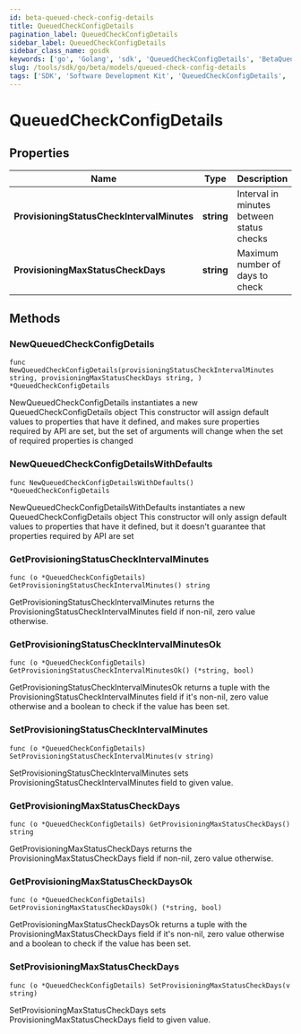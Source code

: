 ```yaml
---
id: beta-queued-check-config-details
title: QueuedCheckConfigDetails
pagination_label: QueuedCheckConfigDetails
sidebar_label: QueuedCheckConfigDetails
sidebar_class_name: gosdk
keywords: ['go', 'Golang', 'sdk', 'QueuedCheckConfigDetails', 'BetaQueuedCheckConfigDetails'] 
slug: /tools/sdk/go/beta/models/queued-check-config-details
tags: ['SDK', 'Software Development Kit', 'QueuedCheckConfigDetails', 'BetaQueuedCheckConfigDetails']
---
```


# QueuedCheckConfigDetails

## Properties

Name | Type | Description | Notes
------------ | ------------- | ------------- | -------------
**ProvisioningStatusCheckIntervalMinutes** | **string** | Interval in minutes between status checks | 
**ProvisioningMaxStatusCheckDays** | **string** | Maximum number of days to check | 

## Methods

### NewQueuedCheckConfigDetails

`func NewQueuedCheckConfigDetails(provisioningStatusCheckIntervalMinutes string, provisioningMaxStatusCheckDays string, ) *QueuedCheckConfigDetails`

NewQueuedCheckConfigDetails instantiates a new QueuedCheckConfigDetails object
This constructor will assign default values to properties that have it defined,
and makes sure properties required by API are set, but the set of arguments
will change when the set of required properties is changed

### NewQueuedCheckConfigDetailsWithDefaults

`func NewQueuedCheckConfigDetailsWithDefaults() *QueuedCheckConfigDetails`

NewQueuedCheckConfigDetailsWithDefaults instantiates a new QueuedCheckConfigDetails object
This constructor will only assign default values to properties that have it defined,
but it doesn't guarantee that properties required by API are set

### GetProvisioningStatusCheckIntervalMinutes

`func (o *QueuedCheckConfigDetails) GetProvisioningStatusCheckIntervalMinutes() string`

GetProvisioningStatusCheckIntervalMinutes returns the ProvisioningStatusCheckIntervalMinutes field if non-nil, zero value otherwise.

### GetProvisioningStatusCheckIntervalMinutesOk

`func (o *QueuedCheckConfigDetails) GetProvisioningStatusCheckIntervalMinutesOk() (*string, bool)`

GetProvisioningStatusCheckIntervalMinutesOk returns a tuple with the ProvisioningStatusCheckIntervalMinutes field if it's non-nil, zero value otherwise
and a boolean to check if the value has been set.

### SetProvisioningStatusCheckIntervalMinutes

`func (o *QueuedCheckConfigDetails) SetProvisioningStatusCheckIntervalMinutes(v string)`

SetProvisioningStatusCheckIntervalMinutes sets ProvisioningStatusCheckIntervalMinutes field to given value.


### GetProvisioningMaxStatusCheckDays

`func (o *QueuedCheckConfigDetails) GetProvisioningMaxStatusCheckDays() string`

GetProvisioningMaxStatusCheckDays returns the ProvisioningMaxStatusCheckDays field if non-nil, zero value otherwise.

### GetProvisioningMaxStatusCheckDaysOk

`func (o *QueuedCheckConfigDetails) GetProvisioningMaxStatusCheckDaysOk() (*string, bool)`

GetProvisioningMaxStatusCheckDaysOk returns a tuple with the ProvisioningMaxStatusCheckDays field if it's non-nil, zero value otherwise
and a boolean to check if the value has been set.

### SetProvisioningMaxStatusCheckDays

`func (o *QueuedCheckConfigDetails) SetProvisioningMaxStatusCheckDays(v string)`

SetProvisioningMaxStatusCheckDays sets ProvisioningMaxStatusCheckDays field to given value.



